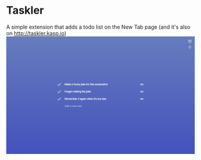 # Taskler
A simple extension that adds a todo list on the New Tab page
(and it's also on http://taskler.kasp.io)
![Screenshot](https://raw.githubusercontent.com/SpectralKH/taskler/master/screenshot.png)
